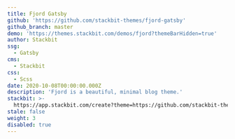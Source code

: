 ```yaml
---
title: Fjord Gatsby
github: 'https://github.com/stackbit-themes/fjord-gatsby'
github_branch: master
demo: 'https://themes.stackbit.com/demos/fjord?themeBarHidden=true'
author: Stackbit
ssg:
  - Gatsby
cms:
  - Stackbit
css:
  - Scss
date: 2020-10-08T00:00:00.000Z
description: 'Fjord is a beautiful, minimal blog theme.'
stackbit: >-
  https://app.stackbit.com/create?theme=https://github.com/stackbit-themes/fjord-gatsby
stale: false
weight: 3
disabled: true
---
```

